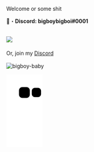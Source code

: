 Welcome or some shit

📩・**Discord: bigboybigboi#0001**
<div>&nbsp;</div>
<a href="https://bigboyxd.tk" target="_blank"> <img src="https://discord.c99.nl/widget/theme-2/982058193335238666.png"/></a>
<br>
<div>&nbsp;</div>
Or, join my <a href="https://discord.gg/orcus">Discord</a>
<div>&nbsp;</div>
</a><img src="https://github-readme-stats.vercel.app/api/top-langs?username=bigboy-baby&count_private=true&hide=procfile&theme=tokyonight&border_color=000000&cache_seconds=1800&layout=compact&langs_count=10&custom_title=Most%20Used%20Languages" alt="bigboy-baby" /> </p>
<a href="https://bigboyxd.tk" target="_blank"><img src="https://github.com/rafaballerini/rafaballerini/blob/output/github-contribution-grid-snake.svg" alt="sneke"></a>
